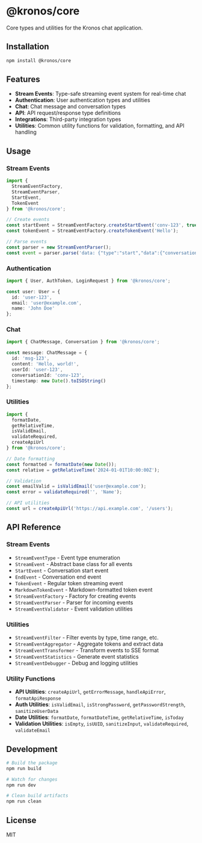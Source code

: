 # @kronos/core

Core types and utilities for the Kronos chat application.

## Installation

```bash
npm install @kronos/core
```

## Features

- **Stream Events**: Type-safe streaming event system for real-time chat
- **Authentication**: User authentication types and utilities
- **Chat**: Chat message and conversation types
- **API**: API request/response type definitions
- **Integrations**: Third-party integration types
- **Utilities**: Common utility functions for validation, formatting, and API handling

## Usage

### Stream Events

```typescript
import { 
  StreamEventFactory, 
  StreamEventParser,
  StartEvent,
  TokenEvent 
} from '@kronos/core';

// Create events
const startEvent = StreamEventFactory.createStartEvent('conv-123', true);
const tokenEvent = StreamEventFactory.createTokenEvent('Hello');

// Parse events
const parser = new StreamEventParser();
const event = parser.parse('data: {"type":"start","data":{"conversationId":"conv-123"}}');
```

### Authentication

```typescript
import { User, AuthToken, LoginRequest } from '@kronos/core';

const user: User = {
  id: 'user-123',
  email: 'user@example.com',
  name: 'John Doe'
};
```

### Chat

```typescript
import { ChatMessage, Conversation } from '@kronos/core';

const message: ChatMessage = {
  id: 'msg-123',
  content: 'Hello, world!',
  userId: 'user-123',
  conversationId: 'conv-123',
  timestamp: new Date().toISOString()
};
```

### Utilities

```typescript
import { 
  formatDate, 
  getRelativeTime, 
  isValidEmail, 
  validateRequired,
  createApiUrl 
} from '@kronos/core';

// Date formatting
const formatted = formatDate(new Date());
const relative = getRelativeTime('2024-01-01T10:00:00Z');

// Validation
const emailValid = isValidEmail('user@example.com');
const error = validateRequired('', 'Name');

// API utilities
const url = createApiUrl('https://api.example.com', '/users');
```

## API Reference

### Stream Events

- `StreamEventType` - Event type enumeration
- `StreamEvent` - Abstract base class for all events
- `StartEvent` - Conversation start event
- `EndEvent` - Conversation end event
- `TokenEvent` - Regular token streaming event
- `MarkdownTokenEvent` - Markdown-formatted token event
- `StreamEventFactory` - Factory for creating events
- `StreamEventParser` - Parser for incoming events
- `StreamEventValidator` - Event validation utilities

### Utilities

- `StreamEventFilter` - Filter events by type, time range, etc.
- `StreamEventAggregator` - Aggregate tokens and extract data
- `StreamEventTransformer` - Transform events to SSE format
- `StreamEventStatistics` - Generate event statistics
- `StreamEventDebugger` - Debug and logging utilities

### Utility Functions

- **API Utilities**: `createApiUrl`, `getErrorMessage`, `handleApiError`, `formatApiResponse`
- **Auth Utilities**: `isValidEmail`, `isStrongPassword`, `getPasswordStrength`, `sanitizeUserData`
- **Date Utilities**: `formatDate`, `formatDateTime`, `getRelativeTime`, `isToday`
- **Validation Utilities**: `isEmpty`, `isUUID`, `sanitizeInput`, `validateRequired`, `validateEmail`

## Development

```bash
# Build the package
npm run build

# Watch for changes
npm run dev

# Clean build artifacts
npm run clean
```

## License

MIT
